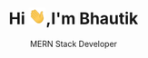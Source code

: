 <h1 align="center">Hi <img src="https://raw.githubusercontent.com/ABSphreak/ABSphreak/master/gifs/Hi.gif" width="30px">,I'm Bhautik </h1>
<p align="center">MERN Stack Developer</p>

<!--
**bhautiksavaj/bhautiksavaj** is a ✨ _special_ ✨ repository because its `README.md` (this file) appears on your GitHub profile.

Here are some ideas to get you started:

- 🔭 I’m currently working on ...
- 🌱 I’m currently learning ...
- 👯 I’m looking to collaborate on ...
- 🤔 I’m looking for help with ...
- 💬 Ask me about ...
- 📫 How to reach me: ...
- 😄 Pronouns: ...
- ⚡ Fun fact: ...
-->
